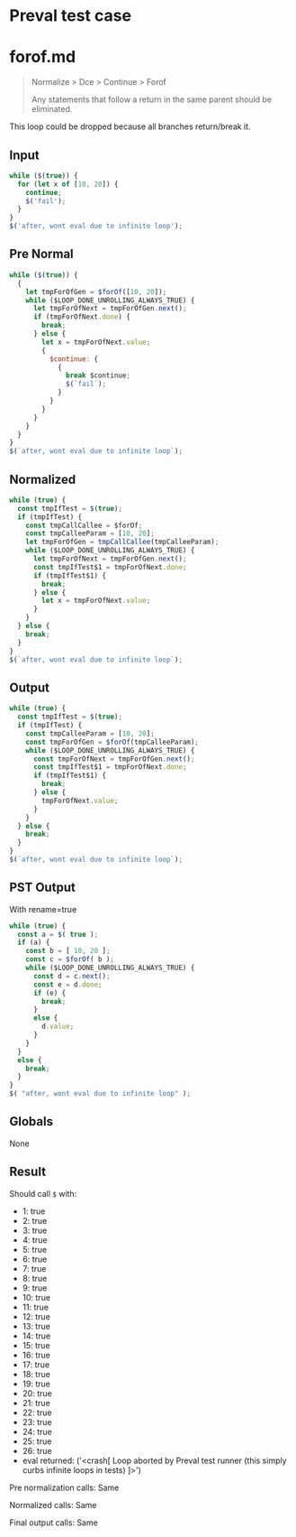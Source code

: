 # Preval test case

# forof.md

> Normalize > Dce > Continue > Forof
>
> Any statements that follow a return in the same parent should be eliminated.

This loop could be dropped because all branches return/break it.

## Input

`````js filename=intro
while ($(true)) {
  for (let x of [10, 20]) {
    continue;
    $('fail');
  }
}
$('after, wont eval due to infinite loop');
`````

## Pre Normal


`````js filename=intro
while ($(true)) {
  {
    let tmpForOfGen = $forOf([10, 20]);
    while ($LOOP_DONE_UNROLLING_ALWAYS_TRUE) {
      let tmpForOfNext = tmpForOfGen.next();
      if (tmpForOfNext.done) {
        break;
      } else {
        let x = tmpForOfNext.value;
        {
          $continue: {
            {
              break $continue;
              $(`fail`);
            }
          }
        }
      }
    }
  }
}
$(`after, wont eval due to infinite loop`);
`````

## Normalized


`````js filename=intro
while (true) {
  const tmpIfTest = $(true);
  if (tmpIfTest) {
    const tmpCallCallee = $forOf;
    const tmpCalleeParam = [10, 20];
    let tmpForOfGen = tmpCallCallee(tmpCalleeParam);
    while ($LOOP_DONE_UNROLLING_ALWAYS_TRUE) {
      let tmpForOfNext = tmpForOfGen.next();
      const tmpIfTest$1 = tmpForOfNext.done;
      if (tmpIfTest$1) {
        break;
      } else {
        let x = tmpForOfNext.value;
      }
    }
  } else {
    break;
  }
}
$(`after, wont eval due to infinite loop`);
`````

## Output


`````js filename=intro
while (true) {
  const tmpIfTest = $(true);
  if (tmpIfTest) {
    const tmpCalleeParam = [10, 20];
    const tmpForOfGen = $forOf(tmpCalleeParam);
    while ($LOOP_DONE_UNROLLING_ALWAYS_TRUE) {
      const tmpForOfNext = tmpForOfGen.next();
      const tmpIfTest$1 = tmpForOfNext.done;
      if (tmpIfTest$1) {
        break;
      } else {
        tmpForOfNext.value;
      }
    }
  } else {
    break;
  }
}
$(`after, wont eval due to infinite loop`);
`````

## PST Output

With rename=true

`````js filename=intro
while (true) {
  const a = $( true );
  if (a) {
    const b = [ 10, 20 ];
    const c = $forOf( b );
    while ($LOOP_DONE_UNROLLING_ALWAYS_TRUE) {
      const d = c.next();
      const e = d.done;
      if (e) {
        break;
      }
      else {
        d.value;
      }
    }
  }
  else {
    break;
  }
}
$( "after, wont eval due to infinite loop" );
`````

## Globals

None

## Result

Should call `$` with:
 - 1: true
 - 2: true
 - 3: true
 - 4: true
 - 5: true
 - 6: true
 - 7: true
 - 8: true
 - 9: true
 - 10: true
 - 11: true
 - 12: true
 - 13: true
 - 14: true
 - 15: true
 - 16: true
 - 17: true
 - 18: true
 - 19: true
 - 20: true
 - 21: true
 - 22: true
 - 23: true
 - 24: true
 - 25: true
 - 26: true
 - eval returned: ('<crash[ Loop aborted by Preval test runner (this simply curbs infinite loops in tests) ]>')

Pre normalization calls: Same

Normalized calls: Same

Final output calls: Same
